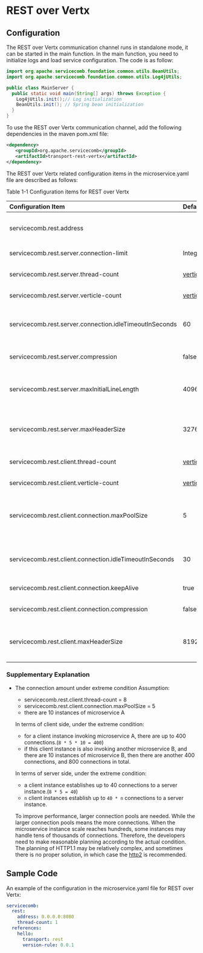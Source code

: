 # REST over Vertx

## Configuration

The REST over Vertx communication channel runs in standalone mode, it can be started in the main function. In the main function, you need to initialize logs and load service configuration. The code is as follow:

```java
import org.apache.servicecomb.foundation.common.utils.BeanUtils;
import org.apache.servicecomb.foundation.common.utils.Log4jUtils;

public class MainServer {
  public static void main(String[] args) throws Exception {
  　Log4jUtils.init();// Log initialization
  　BeanUtils.init(); // Spring bean initialization
  }
}
```

To use the REST over Vertx communication channel, add the following dependencies in the maven pom.xml file:

```xml
<dependency>
　　<groupId>org.apache.servicecomb</groupId>
　　<artifactId>transport-rest-vertx</artifactId>
</dependency>
```

The REST over Vertx related configuration items in the microservice.yaml file are described as follows:

Table 1-1 Configuration items for REST over Vertx

| Configuration Item                                     | Default Value                                  | Description                                    |
| :----------------------------------------------------- | :--------------------------------------------- | :--------------------------------------------- |
|servicecomb.rest.address                                |                                                |listening address, empty for not listen, just a rest client |
|servicecomb.rest.server.connection-limit                |Integer.MAX_VALUE                               |Max allowed client connections                  |
|servicecomb.rest.server.thread-count                    |[verticle-count](/transports/verticle-count.md) |rest server verticle instance count(Deprecated) |
|servicecomb.rest.server.verticle-count                  |[verticle-count](/transports/verticle-count.md) |rest server verticle instance count             |
|servicecomb.rest.server.connection.idleTimeoutInSeconds |60                                              |Timeout for server's idle connection, The idle connections will be closed |
| servicecomb.rest.server.compression                    | false                                          | Wether the server support compression          |
| servicecomb.rest.server.maxInitialLineLength           | 4096                                           | The max initial line length of the request the server can process, unit is Byte |
| servicecomb.rest.server.maxHeaderSize                  | 32768                                          | The max header size of the request the server can process, unit is Byte |
|servicecomb.rest.client.thread-count                    |[verticle-count](/transports/verticle-count.md) |rest client verticle instance count(Deprecated) |
|servicecomb.rest.client.verticle-count                  |[verticle-count](/transports/verticle-count.md) |rest client verticle instance count             |
|servicecomb.rest.client.connection.maxPoolSize          |5                                               |The maximum number of connections in each connection pool for an IP:port combination |
|servicecomb.rest.client.connection.idleTimeoutInSeconds |30                                              |Timeout for client's idle connection, The idle connections will be closed |
|servicecomb.rest.client.connection.keepAlive            |true                                            |Whether to use long connections                 |
| servicecomb.rest.client.connection.compression         | false                                          | Wether the client support compression          |
| servicecomb.rest.client.maxHeaderSize                  | 8192                                           | The max header size of the response the client can process, unit is Byte |

### Supplementary Explanation

* The connection amount under extreme condition
  Assumption:
  * servicecomb.rest.client.thread-count = 8
  * servicecomb.rest.client.connection.maxPoolSize = 5
  * there are 10 instances of microservice A  

  In terms of client side, under the extreme condition:
  * for a client instance invoking microservice A, there are up to 400 connections.(`8 * 5 * 10 = 400`)
  * if this client instance is also invoking another microservice B, and there are 10 instances of microservice B, then there are another 400 connections, and 800 connections in total.

  In terms of server side, under the extreme condition:
  * a client instance establishes up to 40 connections to a server instance.(`8 * 5 = 40`)
  * `n` client instances establish up to `40 * n` connections to a server instance.

  To improve performance, larger connection pools are needed. While the larger connection pools means the more connections. When the microservice instance scale reaches hundreds, some instances may handle tens of thousands of connections. Therefore, the developers need to make reasonable planning according to the actual condition.
  The planning of HTTP1.1 may be relatively complex, and sometimes there is no proper solution, in which case the [http2](http2.md) is recommended.

## Sample Code

An example of the configuration in the microservice.yaml file for REST over Vertx:

```yaml
servicecomb:
  rest:
    address: 0.0.0.0:8080
    thread-count: 1
  references:
    hello:
      transport: rest
      version-rule: 0.0.1
```

